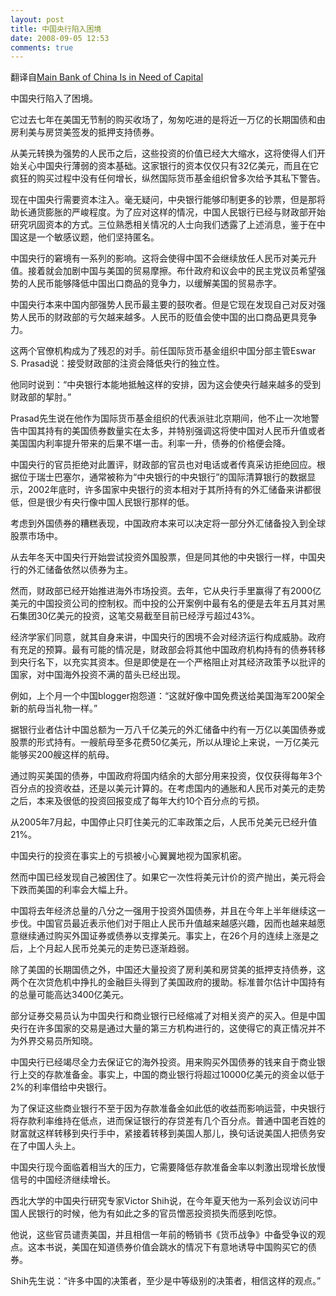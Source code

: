 ```yaml
---
layout: post
title: 中国央行陷入困境
date: 2008-09-05 12:53
comments: true
---
```

翻译自<a href="http://www.nytimes.com/2008/09/05/business/worldbusiness/05yuan.html">Main Bank of China Is in Need of Capital</a>

中国央行陷入了困境。

它过去七年在美国无节制的购买收场了，匆匆吃进的是将近一万亿的长期国债和由房利美与房贷美签发的抵押支持债券。

从美元转换为强势的人民币之后，这些投资的价值已经大大缩水，这将使得人们开始关心中国央行薄弱的资本基础。这家银行的资本仅仅只有32亿美元，而且在它疯狂的购买过程中没有任何增长，纵然国际货币基金组织曾多次给予其私下警告。

现在中国央行需要资本注入。毫无疑问，中央银行能够印制更多的钞票，但是那将助长通货膨胀的严峻程度。为了应对这样的情况，中国人民银行已经与财政部开始研究巩固资本的方式。三位熟悉相关情况的人士向我们透露了上述消息，鉴于在中国这是一个敏感议题，他们坚持匿名。

中国央行的窘境有一系列的影响。这将会使得中国不会继续放任人民币对美元升值。接着就会加剧中国与美国的贸易摩擦。布什政府和议会中的民主党议员希望强势的人民币能够降低中国出口商品的竞争力，以缓解美国的贸易赤字。

中国央行本来中国内部强势人民币最主要的鼓吹者。但是它现在发现自己对反对强势人民币的财政部的亏欠越来越多。人民币的贬值会使中国的出口商品更具竞争力。

这两个官僚机构成为了残忍的对手。前任国际货币基金组织中国分部主管Eswar S. Prasad说：接受财政部的注资会降低央行的独立性。

他同时说到：“中央银行本能地抵触这样的安排，因为这会使央行越来越多的受到财政部的挈肘。”

Prasad先生说在他作为国际货币基金组织的代表派驻北京期间，他不止一次地警告中国其持有的美国债券数量实在太多，并特别强调这将使中国对人民币升值或者美国国内利率提升带来的后果不堪一击。利率一升，债券的价格便会降。

中国央行的官员拒绝对此置评，财政部的官员也对电话或者传真采访拒绝回应。根据位于瑞士巴塞尔，通常被称为“中央银行的中央银行”的国际清算银行的数据显示，2002年底时，许多国家中央银行的资本相对于其所持有的外汇储备来讲都很低，但是很少有央行像中国人民银行那样的低。

考虑到外国债券的糟糕表现，中国政府本来可以决定将一部分外汇储备投入到全球股票市场中。

从去年冬天中国央行开始尝试投资外国股票，但是同其他的中央银行一样，中国央行的外汇储备依然以债券为主。

然而，财政部已经开始推进海外市场投资。去年，它从央行手里赢得了有2000亿美元的中国投资公司的控制权。而中投的公开案例中最有名的便是去年五月其对黑石集团30亿美元的投资，这笔交易截至目前已经浮亏超过43%。

经济学家们同意，就其自身来讲，中国央行的困境不会对经济运行构成威胁。政府有充足的预算。最有可能的情况是，财政部会将其他中国政府机构持有的债券转移到央行名下，以充实其资本。但是即使是在一个严格阻止对其经济政策予以批评的国家，对中国海外投资不满的苗头已经出现。

例如，上个月一个中国blogger抱怨道：“这就好像中国免费送给美国海军200架全新的航母当礼物一样。”

据银行业者估计中国总额为一万八千亿美元的外汇储备中约有一万亿以美国债券或股票的形式持有。一艘航母至多花费50亿美元，所以从理论上来说，一万亿美元能够买200艘这样的航母。

通过购买美国的债券，中国政府将国内结余的大部分用来投资，仅仅获得每年3个百分点的投资收益，还是以美元计算的。在考虑国内的通胀和人民币对美元的走势之后，本来及很低的投资回报变成了每年大约10个百分点的亏损。

从2005年7月起，中国停止只盯住美元的汇率政策之后，人民币兑美元已经升值21%。

中国央行的投资在事实上的亏损被小心翼翼地视为国家机密。

然而中国已经发现自己被困住了。如果它一次性将美元计价的资产抛出，美元将会下跌而美国的利率会大幅上升。

中国将去年经济总量的八分之一强用于投资外国债券，并且在今年上半年继续这一步伐。中国官员最近表示他们对于阻止人民币升值越来越感兴趣，因而也越来越愿意继续通过购买外国证券或债券以支撑美元。事实上，在26个月的连续上涨是之后，上个月起人民币兑美元的走势已逐渐趋弱。

除了美国的长期国债之外，中国还大量投资了房利美和房贷美的抵押支持债券，这两个在次贷危机中挣扎的金融巨头得到了美国政府的援助。标准普尔估计中国持有的总量可能高达3400亿美元。

部分证券交易员认为中国央行和商业银行已经缩减了对相关资产的买入。但是中国央行在许多国家的交易是通过大量的第三方机构进行的，这使得它的真正情况并不为外界交易员所知晓。

中国央行已经竭尽全力去保证它的海外投资。用来购买外国债券的钱来自于商业银行上交的存款准备金。事实上，中国的商业银行将超过10000亿美元的资金以低于2%的利率借给中央银行。

为了保证这些商业银行不至于因为存款准备金如此低的收益而影响运营，中央银行将存款利率维持在低点，进而保证银行的存贷差有几个百分点。普通中国老百姓的财富就这样转移到央行手中，紧接着转移到美国人那儿，换句话说美国人把债务安在了中国人头上。

中国央行现今面临着相当大的压力，它需要降低存款准备金率以刺激出现增长放慢信号的中国经济继续增长。

西北大学的中国央行研究专家Victor Shih说，在今年夏天他为一系列会议访问中国人民银行的时候，他为有如此之多的官员憎恶投资损失而感到吃惊。

他说，这些官员谴责美国，并且相信一年前的畅销书《货币战争》中备受争议的观点。这本书说，美国在知道债券价值会跳水的情况下有意地诱导中国购买它的债券。

Shih先生说：“许多中国的决策者，至少是中等级别的决策者，相信这样的观点。”
